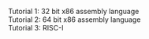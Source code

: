 Tutorial 1: 32 bit x86 assembly language  
Tutorial 2: 64 bit x86 assembly language  
Tutorial 3: RISC-I  

